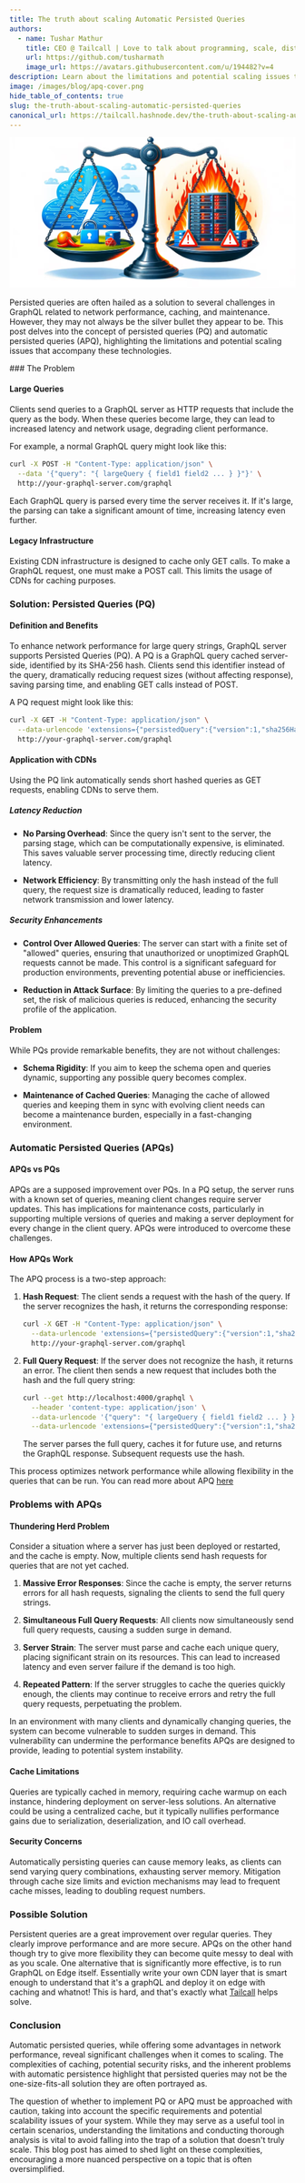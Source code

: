 ```yaml
---
title: The truth about scaling Automatic Persisted Queries
authors:
  - name: Tushar Mathur
    title: CEO @ Tailcall | Love to talk about programming, scale, distributed systems and building high performance systems.
    url: https://github.com/tusharmath
    image_url: https://avatars.githubusercontent.com/u/194482?v=4
description: Learn about the limitations and potential scaling issues that accompany Automatic Persisted Queries (APQ).
image: /images/blog/apq-cover.png
hide_table_of_contents: true
slug: the-truth-about-scaling-automatic-persisted-queries
canonical_url: https://tailcall.hashnode.dev/the-truth-about-scaling-automatic-persisted-queries
---
```


![Cover Image for The truth about scaling Automatic Persisted Queries](../static/images/blog/apq-cover.png)

Persisted queries are often hailed as a solution to several challenges in GraphQL related to network performance, caching, and maintenance. However, they may not always be the silver bullet they appear to be. This post delves into the concept of persisted queries (PQ) and automatic persisted queries (APQ), highlighting the limitations and potential scaling issues that accompany these technologies.

<!-- truncate -->
<head>
<link rel="canonical" href="https://tailcall.hashnode.dev/the-truth-about-scaling-automatic-persisted-queries"/>
<title>The truth about scaling Automatic Persisted Queries</title>
</head>
### The Problem

#### Large Queries

Clients send queries to a GraphQL server as HTTP requests that include the query as the body. When these queries become large, they can lead to increased latency and network usage, degrading client performance.

For example, a normal GraphQL query might look like this:

```bash
curl -X POST -H "Content-Type: application/json" \
  --data '{"query": "{ largeQuery { field1 field2 ... } }"}' \
  http://your-graphql-server.com/graphql
```

Each GraphQL query is parsed every time the server receives it. If it's large, the parsing can take a significant amount of time, increasing latency even further.

#### Legacy Infrastructure

Existing CDN infrastructure is designed to cache only GET calls. To make a GraphQL request, one must make a POST call. This limits the usage of CDNs for caching purposes.

### Solution: Persisted Queries (PQ)

#### Definition and Benefits

To enhance network performance for large query strings, GraphQL server supports Persisted Queries (PQ). A PQ is a GraphQL query cached server-side, identified by its SHA-256 hash. Clients send this identifier instead of the query, dramatically reducing request sizes (without affecting response), saving parsing time, and enabling GET calls instead of POST.

A PQ request might look like this:

```bash
curl -X GET -H "Content-Type: application/json" \
  --data-urlencode 'extensions={"persistedQuery":{"version":1,"sha256Hash":"<SHA 256>"}}' \
  http://your-graphql-server.com/graphql
```

#### Application with CDNs

Using the PQ link automatically sends short hashed queries as GET requests, enabling CDNs to serve them.

##### **Latency Reduction**

- **No Parsing Overhead**: Since the query isn't sent to the server, the parsing stage, which can be computationally expensive, is eliminated. This saves valuable server processing time, directly reducing client latency.

- **Network Efficiency**: By transmitting only the hash instead of the full query, the request size is dramatically reduced, leading to faster network transmission and lower latency.

##### **Security Enhancements**

- **Control Over Allowed Queries**: The server can start with a finite set of "allowed" queries, ensuring that unauthorized or unoptimized GraphQL requests cannot be made. This control is a significant safeguard for production environments, preventing potential abuse or inefficiencies.

- **Reduction in Attack Surface**: By limiting the queries to a pre-defined set, the risk of malicious queries is reduced, enhancing the security profile of the application.

#### Problem

While PQs provide remarkable benefits, they are not without challenges:

- **Schema Rigidity**: If you aim to keep the schema open and queries dynamic, supporting any possible query becomes complex.

- **Maintenance of Cached Queries**: Managing the cache of allowed queries and keeping them in sync with evolving client needs can become a maintenance burden, especially in a fast-changing environment.

### Automatic Persisted Queries (APQs)

#### APQs vs PQs

APQs are a supposed improvement over PQs. In a PQ setup, the server runs with a known set of queries, meaning client changes require server updates. This has implications for maintenance costs, particularly in supporting multiple versions of queries and making a server deployment for every change in the client query. APQs were introduced to overcome these challenges.

#### How APQs Work

The APQ process is a two-step approach:

1. **Hash Request**: The client sends a request with the hash of the query. If the server recognizes the hash, it returns the corresponding response:

   ```bash
   curl -X GET -H "Content-Type: application/json" \
     --data-urlencode 'extensions={"persistedQuery":{"version":1,"sha256Hash":"<SHA 256>"}}' \
     http://your-graphql-server.com/graphql
   ```

2. **Full Query Request**: If the server does not recognize the hash, it returns an error. The client then sends a new request that includes both the hash and the full query string:

   ```bash
   curl --get http://localhost:4000/graphql \
     --header 'content-type: application/json' \
     --data-urlencode '{"query": "{ largeQuery { field1 field2 ... } }"}' \
     --data-urlencode 'extensions={"persistedQuery":{"version":1,"sha256Hash":"<HASH>"}}'
   ```

   The server parses the full query, caches it for future use, and returns the GraphQL response. Subsequent requests use the hash.

This process optimizes network performance while allowing flexibility in the queries that can be run. You can read more about APQ [here](https://www.apollographql.com/docs/apollo-server/performance/apq/)

### Problems with APQs

#### Thundering Herd Problem

Consider a situation where a server has just been deployed or restarted, and the cache is empty. Now, multiple clients send hash requests for queries that are not yet cached.

1. **Massive Error Responses**: Since the cache is empty, the server returns errors for all hash requests, signaling the clients to send the full query strings.

2. **Simultaneous Full Query Requests**: All clients now simultaneously send full query requests, causing a sudden surge in demand.

3. **Server Strain**: The server must parse and cache each unique query, placing significant strain on its resources. This can lead to increased latency and even server failure if the demand is too high.

4. **Repeated Pattern**: If the server struggles to cache the queries quickly enough, the clients may continue to receive errors and retry the full query requests, perpetuating the problem.

In an environment with many clients and dynamically changing queries, the system can become vulnerable to sudden surges in demand. This vulnerability can undermine the performance benefits APQs are designed to provide, leading to potential system instability.

#### Cache Limitations

Queries are typically cached in memory, requiring cache warmup on each instance, hindering deployment on server-less solutions. An alternative could be using a centralized cache, but it typically nullifies performance gains due to serialization, deserialization, and IO call overhead.

#### Security Concerns

Automatically persisting queries can cause memory leaks, as clients can send varying query combinations, exhausting server memory. Mitigation through cache size limits and eviction mechanisms may lead to frequent cache misses, leading to doubling request numbers.

### Possible Solution

Persistent queries are a great improvement over regular queries. They clearly improve performance and are more secure. APQs on the other hand though try to give more flexibility they can become quite messy to deal with as you scale. One alternative that is significantly more effective, is to run GraphQL on Edge itself. Essentially write your own CDN layer that is smart enough to understand that it's a graphQL and deploy it on edge with caching and whatnot! This is hard, and that's exactly what [Tailcall](https://tailcall.run) helps solve.

### Conclusion

Automatic persisted queries, while offering some advantages in network performance, reveal significant challenges when it comes to scaling. The complexities of caching, potential security risks, and the inherent problems with automatic persistence highlight that persisted queries may not be the one-size-fits-all solution they are often portrayed as.

The question of whether to implement PQ or APQ must be approached with caution, taking into account the specific requirements and potential scalability issues of your system. While they may serve as a useful tool in certain scenarios, understanding the limitations and conducting thorough analysis is vital to avoid falling into the trap of a solution that doesn't truly scale. This blog post has aimed to shed light on these complexities, encouraging a more nuanced perspective on a topic that is often oversimplified.
